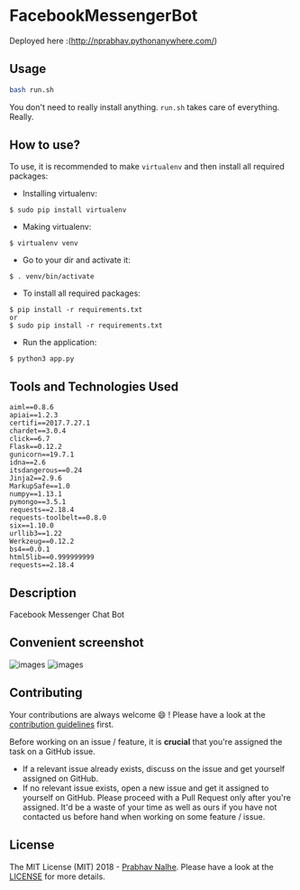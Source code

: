 # FacebookMessengerBot
 Deployed here :(http://nprabhav.pythonanywhere.com/)


 ## Usage

 ```sh
 bash run.sh
 ```
 You don't need to really install anything. `run.sh` takes care of everything. Really.

 How to use?
-----------

To use, it is recommended to make `virtualenv` and then install all required packages:

* Installing virtualenv:  
```
$ sudo pip install virtualenv
```  
* Making virtualenv:  
```
$ virtualenv venv
```  
* Go to your dir and activate it:   
```
$ . venv/bin/activate
```  
* To install all required packages:  
 ```
 $ pip install -r requirements.txt
 or
 $ sudo pip install -r requirements.txt
```
* Run the application:
```
$ python3 app.py
```    


 ## Tools and Technologies Used
 ```
 aiml==0.8.6
 apiai==1.2.3
 certifi==2017.7.27.1
 chardet==3.0.4
 click==6.7
 Flask==0.12.2
 gunicorn==19.7.1
 idna==2.6
 itsdangerous==0.24
 Jinja2==2.9.6
 MarkupSafe==1.0
 numpy==1.13.1
 pymongo==3.5.1
 requests==2.18.4
 requests-toolbelt==0.8.0
 six==1.10.0
 urllib3==1.22
 Werkzeug==0.12.2
 bs4==0.0.1
 html5lib==0.999999999
 requests==2.18.4
```

 ## Description
 Facebook Messenger Chat Bot


 ## Convenient screenshot

 ![images](images/1.png)
 ![images](images/2.png)



 ## Contributing

 Your contributions are always welcome :smile: ! Please have a look at the [contribution guidelines](CONTRIBUTING.md) first.

 Before working on an issue / feature, it is **crucial** that you're assigned the task on a GitHub issue.
 * If a relevant issue already exists, discuss on the issue and get yourself assigned on GitHub.
 * If no relevant issue exists, open a new issue and get it assigned to yourself on GitHub.
 Please proceed with a Pull Request only after you're assigned. It'd be a waste of your time as well as ours if you have not contacted us before hand when working on some feature / issue.


 ## License
 The MIT License (MIT) 2018 - [Prabhav Nalhe](https://github.com/nprabhav).
 Please have a look at the [LICENSE](LICENSE) for more details.
